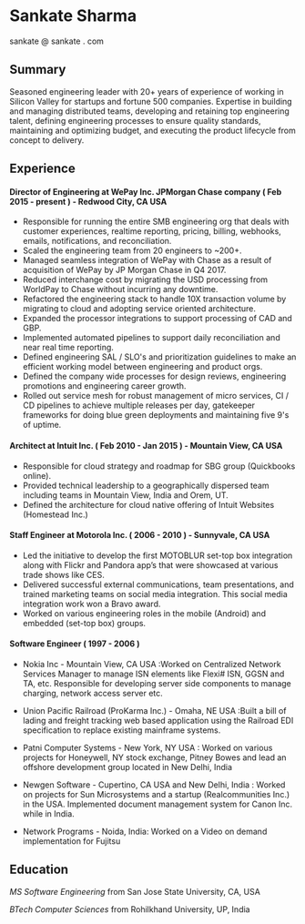 # Sankate Sharma

sankate @ sankate . com

## Summary

Seasoned engineering leader with 20+ years of experience of working in Silicon Valley for startups and fortune 500 companies. Expertise in building and managing distributed teams, developing and retaining top engineering talent, defining engineering processes to ensure quality standards, maintaining and optimizing budget, and executing the product lifecycle from concept to delivery.

## Experience

#### Director of Engineering at WePay Inc. JPMorgan Chase company ( Feb 2015 - present ) - Redwood City, CA USA

- Responsible for running the entire SMB engineering org that deals with customer experiences, realtime reporting, pricing, billing, webhooks, emails, notifications, and reconciliation.
- Scaled the engineering team from 20 engineers to ~200+.
- Managed seamless integration of WePay with Chase as a result of acquisition of WePay by JP Morgan Chase in Q4 2017.
- Reduced interchange cost by migrating the USD processing from WorldPay to Chase without incurring any downtime.
- Refactored the engineering stack to handle 10X transaction volume by migrating to cloud and adopting service oriented architecture.
- Expanded the processor integrations to support processing of CAD and GBP.
- Implemented automated pipelines to support daily reconciliation and near real time reporting.
- Defined engineering SAL / SLO's and prioritization guidelines to make an efficient working model between engineering and product orgs.
- Defined the company wide processes for design reviews, engineering promotions and engineering career growth.
- Rolled out service mesh for robust management of micro services, CI / CD pipelines to achieve multiple releases per day, gatekeeper frameworks for doing blue green deployments and maintaining five 9's of uptime.

#### Architect at Intuit Inc.  ( Feb 2010 - Jan 2015 ) - Mountain View, CA USA

- Responsible for cloud strategy and roadmap for SBG group (Quickbooks online).
- Provided technical leadership to a geographically dispersed team including teams in Mountain View, India and Orem, UT.
- Defined the architecture for cloud native offering of Intuit Websites (Homestead Inc.)

#### Staff Engineer at Motorola Inc. ( 2006 - 2010 ) - Sunnyvale, CA USA

- Led the initiative to develop the first MOTOBLUR set-top box integration along with Flickr and Pandora app’s that were showcased at various trade shows like CES.
- Delivered successful external communications, team presentations, and trained marketing teams on social media integration. This social media integration work won a Bravo award.
- Worked on various engineering roles in the mobile (Android) and embedded (set-top box) groups.

#### Software Engineer ( 1997 - 2006 )

- Nokia Inc - Mountain View, CA USA :Worked on Centralized Network Services Manager to manage ISN elements like Flexi# ISN, GGSN and TA, etc. Responsible for developing server side components to manage charging, network access server etc.


- Union Pacific Railroad (ProKarma Inc.) - Omaha, NE USA :Built a bill of lading and freight tracking web based application using the Railroad EDI specification to replace existing mainframe systems.


- Patni Computer Systems - New York, NY USA : Worked on various projects for Honeywell, NY stock exchange, Pitney Bowes and lead an offshore development group located in New Delhi, India


- Newgen Software - Cupertino, CA USA and New Delhi, India : Worked on projects for Sun Microsystems and a startup (Realcommunities Inc.) in the USA. Implemented document management system for Canon Inc. while in India.


- Network Programs - Noida, India: Worked on a Video on demand implementation for Fujitsu


## Education

*MS Software Engineering* from San Jose State University, CA, USA

*BTech Computer Sciences* from Rohilkhand University, UP, India

<script src="/tracker.js"></script>

